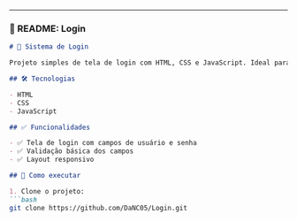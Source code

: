 
---

### 📄 README: Login

```markdown
# 🔐 Sistema de Login

Projeto simples de tela de login com HTML, CSS e JavaScript. Ideal para treinar autenticação básica e estruturação de layout.

## 🛠️ Tecnologias

- HTML
- CSS
- JavaScript

## ✅ Funcionalidades

- ✅ Tela de login com campos de usuário e senha
- ✅ Validação básica dos campos
- ✅ Layout responsivo

## 🚀 Como executar

1. Clone o projeto:
```bash
git clone https://github.com/DaNC05/Login.git
